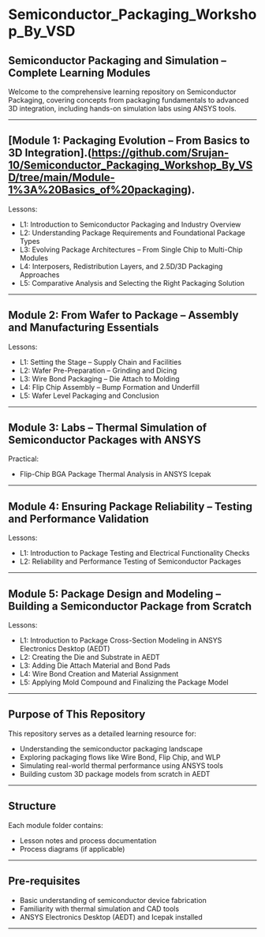 # Semiconductor_Packaging_Workshop_By_VSD

## Semiconductor Packaging and Simulation – Complete Learning Modules

Welcome to the comprehensive learning repository on Semiconductor Packaging, covering concepts from packaging fundamentals to advanced 3D integration, including hands-on simulation labs using ANSYS tools.

---

## [Module 1: Packaging Evolution – From Basics to 3D Integration].(https://github.com/Srujan-10/Semiconductor_Packaging_Workshop_By_VSD/tree/main/Module-1%3A%20Basics_of%20packaging).

Lessons:
- L1: Introduction to Semiconductor Packaging and Industry Overview
- L2: Understanding Package Requirements and Foundational Package Types
- L3: Evolving Package Architectures – From Single Chip to Multi-Chip Modules
- L4: Interposers, Redistribution Layers, and 2.5D/3D Packaging Approaches
- L5: Comparative Analysis and Selecting the Right Packaging Solution

---

## Module 2: From Wafer to Package – Assembly and Manufacturing Essentials

Lessons:
- L1: Setting the Stage – Supply Chain and Facilities
- L2: Wafer Pre-Preparation – Grinding and Dicing
- L3: Wire Bond Packaging – Die Attach to Molding
- L4: Flip Chip Assembly – Bump Formation and Underfill
- L5: Wafer Level Packaging and Conclusion

---

## Module 3: Labs – Thermal Simulation of Semiconductor Packages with ANSYS

Practical:
- Flip-Chip BGA Package Thermal Analysis in ANSYS Icepak

---

## Module 4: Ensuring Package Reliability – Testing and Performance Validation

Lessons:
- L1: Introduction to Package Testing and Electrical Functionality Checks
- L2: Reliability and Performance Testing of Semiconductor Packages

---

## Module 5: Package Design and Modeling – Building a Semiconductor Package from Scratch

Lessons:
- L1: Introduction to Package Cross-Section Modeling in ANSYS Electronics Desktop (AEDT)
- L2: Creating the Die and Substrate in AEDT
- L3: Adding Die Attach Material and Bond Pads
- L4: Wire Bond Creation and Material Assignment
- L5: Applying Mold Compound and Finalizing the Package Model

---

## Purpose of This Repository

This repository serves as a detailed learning resource for:
- Understanding the semiconductor packaging landscape
- Exploring packaging flows like Wire Bond, Flip Chip, and WLP
- Simulating real-world thermal performance using ANSYS tools
- Building custom 3D package models from scratch in AEDT

---

## Structure

Each module folder contains:
- Lesson notes and process documentation
- Process diagrams (if applicable)

---

## Pre-requisites

- Basic understanding of semiconductor device fabrication
- Familiarity with thermal simulation and CAD tools
- ANSYS Electronics Desktop (AEDT) and Icepak installed

---


